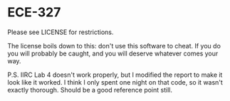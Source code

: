 ECE-327
=======

Please see LICENSE for restrictions.

The license boils down to this: don't use this software to cheat.  If you do you will probably be caught, and you will deserve whatever comes your way.

P.S.  IIRC Lab 4 doesn't work properly, but I modified the report to make it look like it worked.  I think I only spent one night on that code, so it wasn't exactly thorough.  Should be a good reference point still.

